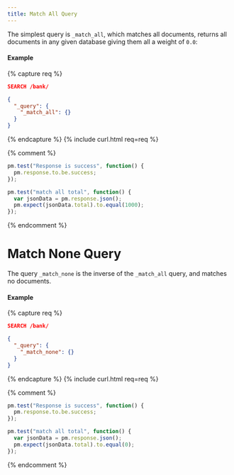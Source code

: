 ```yaml
---
title: Match All Query
---
```


The simplest query is `_match_all`, which matches all documents, returns all
documents in any given database giving them all a weight of `0.0`:

#### Example

{% capture req %}

```json
SEARCH /bank/

{
  "_query": {
    "_match_all": {}
  }
}
```
{% endcapture %}
{% include curl.html req=req %}

{% comment %}

```js
pm.test("Response is success", function() {
  pm.response.to.be.success;
});
```

```js
pm.test("match all total", function() {
  var jsonData = pm.response.json();
  pm.expect(jsonData.total).to.equal(1000);
});
```
{% endcomment %}

# Match None Query

The query `_match_none` is the inverse of the `_match_all` query, and matches
no documents.

#### Example

{% capture req %}

```json
SEARCH /bank/

{
  "_query": {
    "_match_none": {}
  }
}
```
{% endcapture %}
{% include curl.html req=req %}

{% comment %}

```js
pm.test("Response is success", function() {
  pm.response.to.be.success;
});
```

```js
pm.test("match all total", function() {
  var jsonData = pm.response.json();
  pm.expect(jsonData.total).to.equal(0);
});
```
{% endcomment %}

